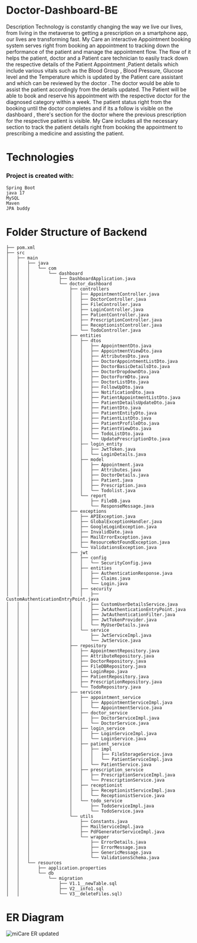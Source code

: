 # Doctor-Dashboard-BE

Description
Technology is constantly changing the way we live our lives, from living in the metaverse to getting a prescription on a smartphone app, our lives are transforming fast. My Care an interactive Appointment booking system serves right from booking an appointment to tracking down the performance of the patient and manage the appointment flow. The flow of it helps the patient, doctor and a Patient care technician to easily track down the respective details of the Patient Appointment ,Patient details which include various vitals such as the Blood Group , Blood Pressure, Glucose level and the Temperature which is updated by the Patient care assistant and which can be reviewed by the doctor . The doctor would be able to assist the patient accordingly from the details updated.
The Patient will be able to book and reserve his appointment with the respective doctor for the diagnosed category within a week. The patient status right from the booking until the doctor completes and if its a follow is visible on the dashboard , there's section for the doctor where the previous prescription for the respective patient is visible. My Care includes all the necessary section to track the patient details right from booking the appointment to prescribing a medicine and assisting the patient.

# Technologies

### Project is created with:
```
Spring Boot
java 17
MySQL
Maven
JPA buddy
```

# Folder Structure of Backend
```
├── pom.xml
├── src
│   ├── main
│   │   ├── java
│   │   │   └── com
│   │   │       └── dashboard
│   │   │           ├── DashboardApplication.java
│   │   │           └── doctor_dashboard
│   │   │               ├── controllers
│   │   │               │   ├── AppointmentController.java
│   │   │               │   ├── DoctorController.java
│   │   │               │   ├── FileController.java
│   │   │               │   ├── LoginController.java
│   │   │               │   ├── PatientController.java
│   │   │               │   ├── PrescriptionController.java
│   │   │               │   ├── ReceptionistController.java
│   │   │               │   └── TodoController.java
│   │   │               ├── entities
│   │   │               │   ├── dtos
│   │   │               │   │   ├── AppointmentDto.java
│   │   │               │   │   ├── AppointmentViewDto.java
│   │   │               │   │   ├── AttributesDto.java
│   │   │               │   │   ├── DoctorAppointmentListDto.java
│   │   │               │   │   ├── DoctorBasicDetailsDto.java
│   │   │               │   │   ├── DoctorDropdownDto.java
│   │   │               │   │   ├── DoctorFormDto.java
│   │   │               │   │   ├── DoctorListDto.java
│   │   │               │   │   ├── FollowUpDto.java
│   │   │               │   │   ├── NotificationDto.java
│   │   │               │   │   ├── PatientAppointmentListDto.java
│   │   │               │   │   ├── PatientDetailsUpdateDto.java
│   │   │               │   │   ├── PatientDto.java
│   │   │               │   │   ├── PatientEntityDto.java
│   │   │               │   │   ├── PatientListDto.java
│   │   │               │   │   ├── PatientProfileDto.java
│   │   │               │   │   ├── PatientViewDto.java
│   │   │               │   │   ├── TodoListDto.java
│   │   │               │   │   └── UpdatePrescriptionDto.java
│   │   │               │   ├── login_entity
│   │   │               │   │   ├── JwtToken.java
│   │   │               │   │   └── LoginDetails.java
│   │   │               │   ├── model
│   │   │               │   │   ├── Appointment.java
│   │   │               │   │   ├── Attributes.java
│   │   │               │   │   ├── DoctorDetails.java
│   │   │               │   │   ├── Patient.java
│   │   │               │   │   ├── Prescription.java
│   │   │               │   │   └── Todolist.java
│   │   │               │   └── report
│   │   │               │       ├── FileDB.java
│   │   │               │       └── ResponseMessage.java
│   │   │               ├── exceptions
│   │   │               │   ├── APIException.java
│   │   │               │   ├── GlobalExceptionHandler.java
│   │   │               │   ├── GoogleLoginException.java
│   │   │               │   ├── InvalidDate.java
│   │   │               │   ├── MailErrorException.java
│   │   │               │   ├── ResourceNotFoundException.java
│   │   │               │   └── ValidationsException.java
│   │   │               ├── jwt
│   │   │               │   ├── config
│   │   │               │   │   └── SecurityConfig.java
│   │   │               │   ├── entities
│   │   │               │   │   ├── AuthenticationResponse.java
│   │   │               │   │   ├── Claims.java
│   │   │               │   │   └── Login.java
│   │   │               │   ├── security
│   │   │               │   │   ├── CustomAuthenticationEntryPoint.java
│   │   │               │   │   ├── CustomUserDetailsService.java
│   │   │               │   │   ├── JwtAuthenticationEntryPoint.java
│   │   │               │   │   ├── JwtAuthenticationFilter.java
│   │   │               │   │   ├── JwtTokenProvider.java
│   │   │               │   │   └── MyUserDetails.java
│   │   │               │   └── service
│   │   │               │       ├── JwtServiceImpl.java
│   │   │               │       └── JwtService.java
│   │   │               ├── repository
│   │   │               │   ├── AppointmentRepository.java
│   │   │               │   ├── AttributeRepository.java
│   │   │               │   ├── DoctorRepository.java
│   │   │               │   ├── FileDBRepository.java
│   │   │               │   ├── LoginRepo.java
│   │   │               │   ├── PatientRepository.java
│   │   │               │   ├── PrescriptionRepository.java
│   │   │               │   └── TodoRepository.java
│   │   │               ├── services
│   │   │               │   ├── appointment_service
│   │   │               │   │   ├── AppointmentServiceImpl.java
│   │   │               │   │   └── AppointmentService.java
│   │   │               │   ├── doctor_service
│   │   │               │   │   ├── DoctorServiceImpl.java
│   │   │               │   │   └── DoctorService.java
│   │   │               │   ├── login_service
│   │   │               │   │   ├── LoginServiceImpl.java
│   │   │               │   │   └── LoginService.java
│   │   │               │   ├── patient_service
│   │   │               │   │   ├── impl
│   │   │               │   │   │   ├── FileStorageService.java
│   │   │               │   │   │   └── PatientServiceImpl.java
│   │   │               │   │   └── PatientService.java
│   │   │               │   ├── prescription_service
│   │   │               │   │   ├── PrescriptionServiceImpl.java
│   │   │               │   │   └── PrescriptionService.java
│   │   │               │   ├── receptionist
│   │   │               │   │   ├── ReceptionistServiceImpl.java
│   │   │               │   │   └── ReceptionistService.java
│   │   │               │   └── todo_service
│   │   │               │       ├── TodoServiceImpl.java
│   │   │               │       └── TodoService.java
│   │   │               └── utils
│   │   │                   ├── Constants.java
│   │   │                   ├── MailServiceImpl.java
│   │   │                   ├── PdFGeneratorServiceImpl.java
│   │   │                   └── wrapper
│   │   │                       ├── ErrorDetails.java
│   │   │                       ├── ErrorMessage.java
│   │   │                       ├── GenericMessage.java
│   │   │                       └── ValidationsSchema.java
│   │   └── resources
│   │       ├── application.properties
│   │       └── db
│   │           └── migration
│   │               ├── V1.1__newTable.sql
│   │               ├── V2__info1.sql
│   │               └── V3__deleteFiles.sql)
```

# ER Diagram
![miCare ER updated](https://user-images.githubusercontent.com/99714712/180491880-fcd3707a-13f2-458a-bb53-96437e3ed0f0.png)
